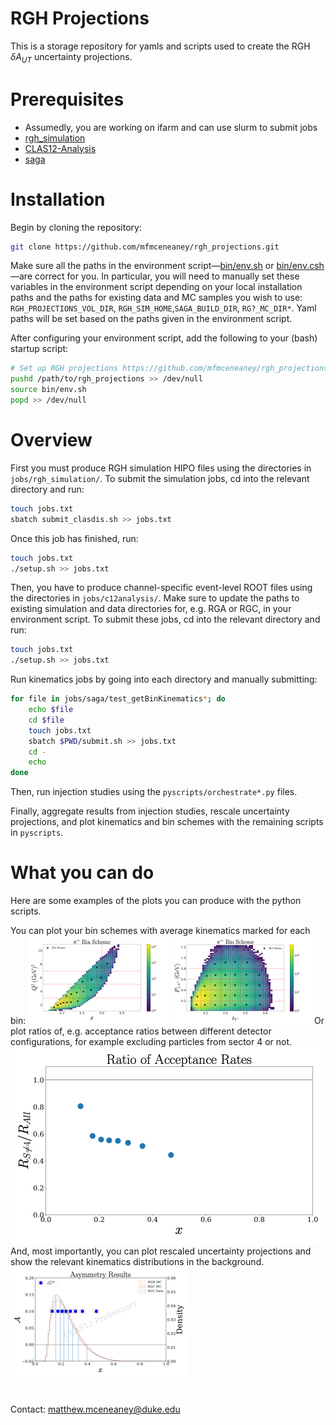 # RGH Projections

This is a storage repository for yamls and scripts used to create the RGH $\delta A_{UT}$ uncertainty projections.

# Prerequisites
* Assumedly, you are working on ifarm and can use slurm to submit jobs
* [rgh_simulation](https://github.com/mfmceneaney/rgh_simulation.git)
* [CLAS12-Analysis](https://github.com/mfmceneaney/CLAS12-Analysis.git)
* [saga](https://github.com/mfmceneaney/saga.git)

# Installation

Begin by cloning the repository:
```bash
git clone https://github.com/mfmceneaney/rgh_projections.git
```

Make sure all the paths in the environment script&mdash;[bin/env.sh](bin/env.sh) or [bin/env.csh](bin/env.csh)&mdash;are correct for you.
In particular, you will need to manually set these variables in the environment script depending on your local installation paths and the paths for existing data and MC samples you wish to use:
`RGH_PROJECTIONS_VOL_DIR`, `RGH_SIM_HOME`,`SAGA_BUILD_DIR`, `RG?_MC_DIR*`.
Yaml paths will be set based on the paths given in the environment script.

After configuring your environment script, add the following to your (bash) startup script:
```bash
# Set up RGH projections https://github.com/mfmceneaney/rgh_projections.git
pushd /path/to/rgh_projections >> /dev/null
source bin/env.sh
popd >> /dev/null
```

# Overview

First you must produce RGH simulation HIPO files using the directories in `jobs/rgh_simulation/`.
To submit the simulation jobs, cd into the relevant directory and run:
```bash
touch jobs.txt
sbatch submit_clasdis.sh >> jobs.txt
```
Once this job has finished, run:
```bash
touch jobs.txt
./setup.sh >> jobs.txt
```

Then, you have to produce channel-specific event-level ROOT files using the directories in `jobs/c12analysis/`.
Make sure to update the paths to existing simulation and data directories for, e.g. RGA or RGC, in your environment script.
To submit these jobs, cd into the relevant directory and run:
```bash
touch jobs.txt
./setup.sh >> jobs.txt
```

Run kinematics jobs by going into each directory and manually submitting:
```bash
for file in jobs/saga/test_getBinKinematics*; do
    echo $file
    cd $file
    touch jobs.txt
    sbatch $PWD/submit.sh >> jobs.txt
    cd -
    echo
done
```
Then, run injection studies using the `pyscripts/orchestrate*.py` files.

Finally, aggregate results from injection studies, rescale uncertainty projections, and plot kinematics and bin schemes with the remaining scripts in `pyscripts`.

# What you can do

Here are some examples of the plots you can produce with the python scripts.

You can plot your bin schemes with average kinematics marked for each bin:
![RGH bin scheme in x and Q2 plot](./figs/binscheme2d_x_Q2_pi.png)
![RGH bin scheme in z and pT plot](./figs/binscheme2d_z_pT_pi.png)
Or plot ratios of, e.g. acceptance ratios between different detector configurations, for example excluding particles from sector 4 or not. 
![RGH ratios of acceptance ratios plot](./figs/acceptance_ratios_x_pi.png)
And, most importantly, you can plot rescaled uncertainty projections and show the relevant kinematics distributions in the background.
![RGH uncertainty projections plot](./figs/projections_x_pi.png)

#

Contact: matthew.mceneaney@duke.edu
